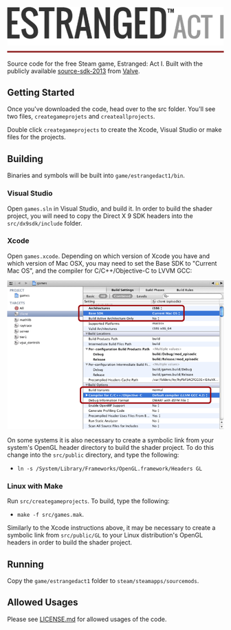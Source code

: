 [![Estranged: Act 1](estranged-logo.png)](http://www.iamestranged.com/)[![Divider](estranged-divider.png)](http://www.iamestranged.com/)

Source code for the free Steam game, Estranged: Act I. Built with the publicly available [source-sdk-2013](https://github.com/ValveSoftware/source-sdk-2013) from [Valve](https://github.com/ValveSoftware).

Getting Started
---------------
Once you've downloaded the code, head over to the src folder. You'll see two files, `creategameprojets` and `createallprojects`.

Double click `creategameprojects` to create the Xcode, Visual Studio or make files for the projects.

Building
--------
Binaries and symbols will be built into `game/estrangedact1/bin`.

### Visual Studio
Open `games.sln` in Visual Studio, and build it. In order to build the shader project, you will need to copy the Direct X 9 SDK headers into the `src/dx9sdk/include` folder.

### Xcode
Open `games.xcode`. Depending on which version of Xcode you have and which version of Mac OSX, you may need to set the Base SDK to "Current Mac OS", and the compiler for C/C++/Objective-C to LVVM GCC:

![Xcode on Mac OSX, showing the target settings required to build.](estranged-xcode.png)

On some systems it is also necessary to create a symbolic link from your system's OpenGL header directory to build the shader project. To do this change into the `src/public` directory, and type the following:

* `ln -s /System/Library/Frameworks/OpenGL.framework/Headers GL`

### Linux with Make
Run `src/creategameprojects`. To build, type the following:

* `make -f src/games.mak`.

Similarly to the Xcode instructions above, it may be necessary to create a symbolic link from `src/public/GL` to your Linux distribution's OpenGL headers in order to build the shader project.

Running
-------
Copy the `game/estrangedact1` folder to `steam/steamapps/sourcemods`.

Allowed Usages
--------------
Please see [LICENSE.md](LICENSE.md) for allowed usages of the code.
